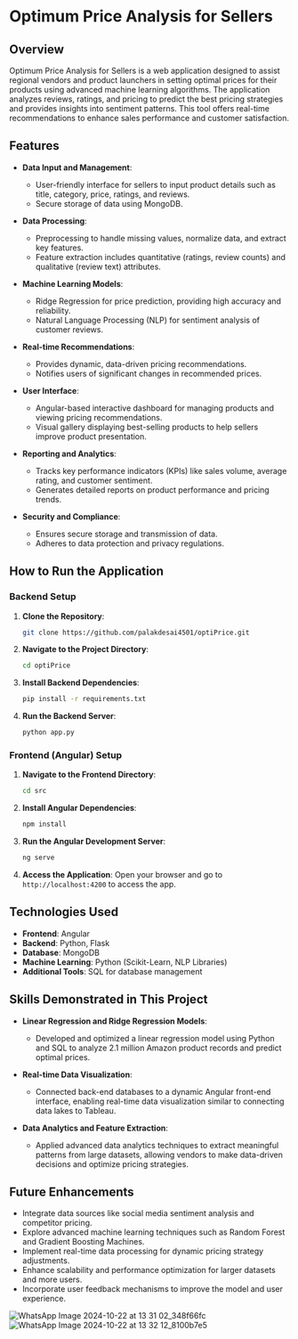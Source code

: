 
# Optimum Price Analysis for Sellers

## Overview

Optimum Price Analysis for Sellers is a web application designed to assist regional vendors and product launchers in setting optimal prices for their products using advanced machine learning algorithms. The application analyzes reviews, ratings, and pricing to predict the best pricing strategies and provides insights into sentiment patterns. This tool offers real-time recommendations to enhance sales performance and customer satisfaction.

## Features

- **Data Input and Management**: 
  - User-friendly interface for sellers to input product details such as title, category, price, ratings, and reviews.
  - Secure storage of data using MongoDB.

- **Data Processing**: 
  - Preprocessing to handle missing values, normalize data, and extract key features.
  - Feature extraction includes quantitative (ratings, review counts) and qualitative (review text) attributes.

- **Machine Learning Models**: 
  - Ridge Regression for price prediction, providing high accuracy and reliability.
  - Natural Language Processing (NLP) for sentiment analysis of customer reviews.

- **Real-time Recommendations**: 
  - Provides dynamic, data-driven pricing recommendations.
  - Notifies users of significant changes in recommended prices.

- **User Interface**:
  - Angular-based interactive dashboard for managing products and viewing pricing recommendations.
  - Visual gallery displaying best-selling products to help sellers improve product presentation.

- **Reporting and Analytics**:
  - Tracks key performance indicators (KPIs) like sales volume, average rating, and customer sentiment.
  - Generates detailed reports on product performance and pricing trends.

- **Security and Compliance**:
  - Ensures secure storage and transmission of data.
  - Adheres to data protection and privacy regulations.

## How to Run the Application

### Backend Setup

1. **Clone the Repository**: 
    ```bash
    git clone https://github.com/palakdesai4501/optiPrice.git
    ```

2. **Navigate to the Project Directory**:
   ```bash
   cd optiPrice
   ```

3. **Install Backend Dependencies**:
    ```bash
    pip install -r requirements.txt
    ```

4. **Run the Backend Server**:
   ```bash
   python app.py
   ```

### Frontend (Angular) Setup

1. **Navigate to the Frontend Directory**:
    ```bash
    cd src
    ```

2. **Install Angular Dependencies**:
    ```bash
    npm install
    ```

3. **Run the Angular Development Server**:
    ```bash
    ng serve
    ```

4. **Access the Application**:
    Open your browser and go to `http://localhost:4200` to access the app.

## Technologies Used

- **Frontend**: Angular
- **Backend**: Python, Flask
- **Database**: MongoDB
- **Machine Learning**: Python (Scikit-Learn, NLP Libraries)
- **Additional Tools**: SQL for database management

## Skills Demonstrated in This Project

- **Linear Regression and Ridge Regression Models**: 
  - Developed and optimized a linear regression model using Python and SQL to analyze 2.1 million Amazon product records and predict optimal prices.

- **Real-time Data Visualization**: 
  - Connected back-end databases to a dynamic Angular front-end interface, enabling real-time data visualization similar to connecting data lakes to Tableau.

- **Data Analytics and Feature Extraction**: 
  - Applied advanced data analytics techniques to extract meaningful patterns from large datasets, allowing vendors to make data-driven decisions and optimize pricing strategies.

## Future Enhancements

- Integrate data sources like social media sentiment analysis and competitor pricing.
- Explore advanced machine learning techniques such as Random Forest and Gradient Boosting Machines.
- Implement real-time data processing for dynamic pricing strategy adjustments.
- Enhance scalability and performance optimization for larger datasets and more users.
- Incorporate user feedback mechanisms to improve the model and user experience.

![WhatsApp Image 2024-10-22 at 13 31 02_348f66fc](https://github.com/user-attachments/assets/fe3b6f97-252a-4fc7-9fdd-0380d931949c)
![WhatsApp Image 2024-10-22 at 13 32 12_8100b7e5](https://github.com/user-attachments/assets/f0bc4ce7-118d-4f6e-8591-f2e2459058a5)


